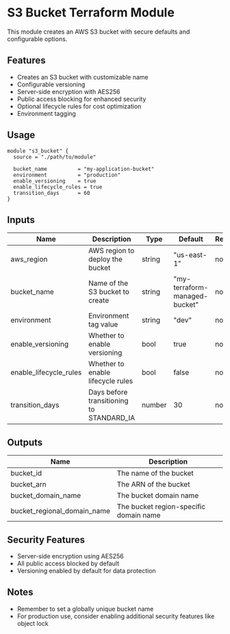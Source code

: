 # S3 Bucket Terraform Module

This module creates an AWS S3 bucket with secure defaults and configurable options.

## Features

- Creates an S3 bucket with customizable name
- Configurable versioning
- Server-side encryption with AES256
- Public access blocking for enhanced security
- Optional lifecycle rules for cost optimization
- Environment tagging

## Usage

```hcl
module "s3_bucket" {
  source = "./path/to/module"

  bucket_name          = "my-application-bucket"
  environment          = "production"
  enable_versioning    = true
  enable_lifecycle_rules = true
  transition_days      = 60
}
```

## Inputs

| Name | Description | Type | Default | Required |
|------|-------------|------|---------|----------|
| aws_region | AWS region to deploy the bucket | string | "us-east-1" | no |
| bucket_name | Name of the S3 bucket to create | string | "my-terraform-managed-bucket" | no |
| environment | Environment tag value | string | "dev" | no |
| enable_versioning | Whether to enable versioning | bool | true | no |
| enable_lifecycle_rules | Whether to enable lifecycle rules | bool | false | no |
| transition_days | Days before transitioning to STANDARD_IA | number | 30 | no |

## Outputs

| Name | Description |
|------|-------------|
| bucket_id | The name of the bucket |
| bucket_arn | The ARN of the bucket |
| bucket_domain_name | The bucket domain name |
| bucket_regional_domain_name | The bucket region-specific domain name |

## Security Features

- Server-side encryption using AES256
- All public access blocked by default
- Versioning enabled by default for data protection

## Notes

- Remember to set a globally unique bucket name
- For production use, consider enabling additional security features like object lock